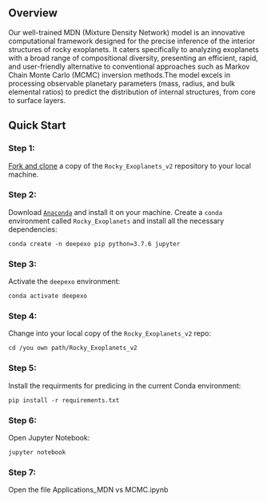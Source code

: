 ## Overview

Our well-trained MDN (Mixture Density Network) model is an innovative computational framework designed for the precise inference of the interior structures of rocky exoplanets. It caters specifically to analyzing exoplanets with a broad range of compositional diversity, presenting an efficient, rapid, and user-friendly alternative to conventional approaches such as Markov Chain Monte Carlo (MCMC) inversion methods.The model excels in processing observable planetary parameters (mass, radius, and bulk elemental ratios) to predict the distribution of internal structures, from core to surface layers.

## Quick Start
### Step 1:
[Fork and clone](https://help.github.com/articles/fork-a-repo) a copy of the `Rocky_Exoplanets_v2` repository to your local machine.

### Step 2:
Download [`Anaconda`](https://www.anaconda.com/products/individual#Downloads) and install it on your machine.
Create a `conda` environment called `Rocky_Exoplanets` and install all the necessary dependencies:

    conda create -n deepexo pip python=3.7.6 jupyter
    
### Step 3:
Activate the `deepexo` environment:

    conda activate deepexo

### Step 4:
Change into your local copy of the `Rocky_Exoplanets_v2` repo:

    cd /you own path/Rocky_Exoplanets_v2

### Step 5:
Install the requirments for predicing in the current Conda environment:

    pip install -r requirements.txt

### Step 6:
Open Jupyter Notebook:

    jupyter notebook

### Step 7:
Open the file Applications_MDN vs MCMC.ipynb
